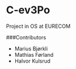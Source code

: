 # C-ev3Po
Project in OS at EURECOM

###Contributors
- Marius Bjørkli
- Mathias Førland
- Halvor Kulsrud



